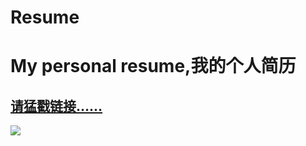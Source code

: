 Resume
======

My personal resume,我的个人简历
================================
<h2><a href="http://demon7452.github.io/Resume/" class="button" target="_blank">请猛戳链接……</a></h2>
<img src="http://demon7452.github.io/images/url.jpg"/>
